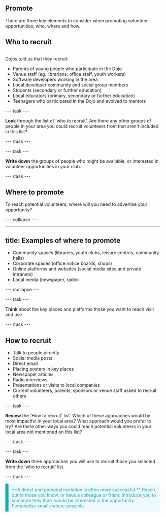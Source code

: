 ## Promote
There are three key elements to consider when promoting volunteer opportunities; who, where and how.


## Who to recruit

<div style="display: flex; flex-wrap: wrap">
<div style="flex-basis: 200px; flex-grow: 1; margin-right: 15px;">

Dojos told us that they recruit:
+ Parents of young people who participate in the Dojo
+ Venue staff (eg. librarians, office staff, youth workers)
+ Software developers working in the area
+ Local developer community and social group members
+ Students (secondary or further education)
+ Local educators (primary, secondary or further education)
+ Teenagers who participated in the Dojo and evolved to mentors
  
--- task ---

**Look** through the list of 'who to recruit'. Are there any other groups of people in your area you could recruit volunteers from that aren't included in this list?

--- /task ---
  
--- task ---

**Write down** the groups of people who might be available, or interested in volunteer opportunities in your club. 


--- /task ---
  
  
## Where to promote

To reach potential volunteers, where will you need to advertise your opportunity? 

--- collapse ---

---
title: Examples of where to promote
---

+ Community spaces (libraries, youth clubs, leisure centres, community halls)
+ Corporate spaces (office notice boards, shops)
+ Online platforms and websites (social media sites and private intranets)
+ Local media (newspaper, radio)
  
--- /collapse ---
  
  
--- task ---
  
**Think** about the key places and platforms those you want to reach visit and use. 
  
--- /task ---
  
## How to recruit
+ Talk to people directly
+ Social media posts
+ Direct email
+ Placing posters in key places
+ Newspaper articles
+ Radio interviews
+ Presentations or visits to local companies
+ Current volunteers, parents, sponsors or venue staff asked to recruit others

--- task ---

**Review** the 'How to recruit' list. Which of these approaches would be most impactful in your local area? What approach would you prefer to try? Are there other ways you could reach potential volunteers in your local area not mentioned on this list?

--- /task ---
  
--- task ---

**Write down** three approaches you will use to recruit those you selected from the 'who to recruit' list.

--- /task ---
 
<p style="border-left: solid; border-width:10px; border-color: #0faeb0; background-color: aliceblue; padding: 10px;">
<span style="color: #0faeb0">**A direct and personal invitation is often more successful.** Reach out to those you know, or have a colleague or friend introduce you to someone they think would be interested in the opportunity. Personalise emails where possible.
</p>

</div>
